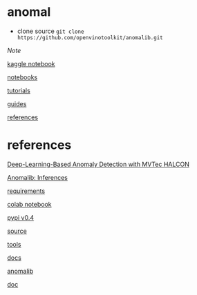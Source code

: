 # anomal

- clone source `git clone https://github.com/openvinotoolkit/anomalib.git`

*Note*

[kaggle notebook](https://www.kaggle.com/code/ipythonx/mvtec-ad-anomaly-detection-with-anomalib-library)

[notebooks](https://github.com/openvinotoolkit/anomalib/tree/main/notebooks)

[tutorials](https://openvinotoolkit.github.io/anomalib/tutorials/index.html)

[guides](https://openvinotoolkit.github.io/anomalib/how_to_guides/index.html)

[references](https://openvinotoolkit.github.io/anomalib/reference_guide/index.html)


# references

[Deep-Learning-Based Anomaly Detection with MVTec HALCON](https://www.youtube.com/watch?v=NI6ITCGMhjI)

[Anomalib: Inferences](https://www.youtube.com/watch?v=9KvIS4XgRtg&t=2s)

[requirements](https://github.com/openvinotoolkit/anomalib/tree/main/requirements)

[colab notebook](https://colab.research.google.com/drive/1K4a4z2iZGBNhWdmt9Aqdld7kTAxBfAmi?usp=sharing)

[pypi v0.4](https://pypi.org/project/anomalib/0.4.0rc2/)

[source](https://github.com/openvinotoolkit/anomalib/tree/main/anomalib)

[tools](https://github.com/openvinotoolkit/anomalib/tree/main/tools)

[docs](https://github.com/openvinotoolkit/anomalib/tree/main/docs)

[anomalib](https://github.com/openvinotoolkit/anomalib)

[doc](https://openvinotoolkit.github.io/anomalib/)
